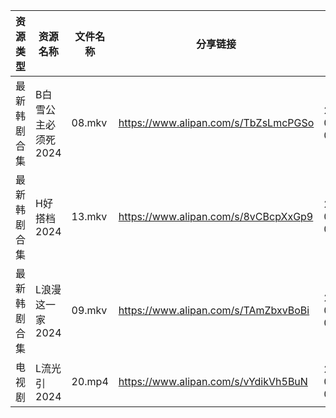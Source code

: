 | 资源类型   | 资源名称         | 文件名称   | 分享链接                                 | 更新时间                |
| ------ | ------------ | ------ | ------------------------------------ | ------------------- |
| 最新韩剧合集 | B白雪公主必须死2024 | 08.mkv | https://www.alipan.com/s/TbZsLmcPGSo | 2024-09-08 00:05:17 |
| 最新韩剧合集 | H好搭档2024     | 13.mkv | https://www.alipan.com/s/8vCBcpXxGp9 | 2024-09-08 00:05:46 |
| 最新韩剧合集 | L浪漫这一家2024   | 09.mkv | https://www.alipan.com/s/TAmZbxvBoBi | 2024-09-08 00:06:11 |
| 电视剧    | L流光引2024     | 20.mp4 | https://www.alipan.com/s/vYdikVh5BuN | 2024-09-08 00:06:08 |
